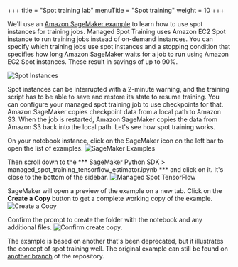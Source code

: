 +++
title = "Spot training lab"
menuTitle = "Spot training"
weight = 10
+++

We'll use an [Amazon SageMaker example](https://github.com/awslabs/amazon-sagemaker-examples/) to learn how to use spot instances for training jobs. Managed Spot Training uses Amazon EC2 Spot instance to run training jobs instead of on-demand instances. You can specify which training jobs use spot instances and a stopping condition that specifies how long Amazon SageMaker waits for a job to run using Amazon EC2 Spot instances. These result in savings of up to 90%.

![Spot Instances](/images/intro/spot_instances.png)

Spot instances can be interrupted with a 2-minute warning, and the training script has to be able to save and restore its state to resume training. You can configure your managed spot training job to use checkpoints for that. Amazon SageMaker copies checkpoint data from a local path to Amazon S3. When the job is restarted, Amazon SageMaker copies the data from Amazon S3 back into the local path. Let's see how spot training works.

On your notebook instance, click on the SageMaker icon on the left bar to open the list of examples. 
![SageMaker Examples](/images/other_topics/sagemaker_examples.png)

Then scroll down to the *** SageMaker Python SDK > managed_spot_training_tensorflow_estimator.ipynb *** and click on it. It's close to the bottom of the sidebar.
![Managed Spot TensorFlow](/images/other_topics/managed_spot_tf.png)

SageMaker will open a preview of the example on a new tab. Click on the **Create a Copy** button to get a complete working copy of the example.
![Create a Copy](/images/other_topics/example_create_copy.png) 

Confirm the prompt to create the folder with the notebook and any additional files.
![Confirm create copy](/images/other_topics/confirm_example_copy.png).

The example is based on another that's been deprecated, but it illustrates the concept of spot training well. The original example can still be found on [another branch](https://github.com/awslabs/amazon-sagemaker-examples/blob/workshop/sagemaker-python-sdk/tensorflow_iris_dnn_classifier_using_estimators/tensorflow_iris_dnn_classifier_using_estimators.ipynb) of the repository.